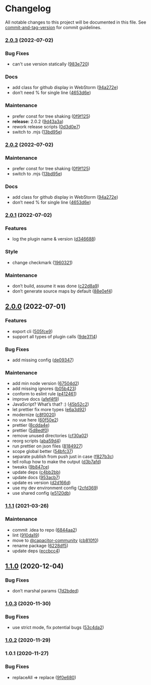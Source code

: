 # Changelog

All notable changes to this project will be documented in this file. See [commit-and-tag-version](https://github.com/absolute-version/commit-and-tag-version) for commit guidelines.

### [2.0.3](https://github.com/aparajita/capacitor-native-decorator/compare/v2.0.1...v2.0.3) (2022-07-02)


### Bug Fixes

* can't use version statically ([983e720](https://github.com/aparajita/capacitor-native-decorator/commit/983e72058e90d7c5cc9da6f8ee006697f56b1cad))


### Docs

* add class for github display in WebStorm ([94a272e](https://github.com/aparajita/capacitor-native-decorator/commit/94a272ec03aaec98879efcd0c51b5c8582cab9a4))
* don’t need % for single line ([4653d6e](https://github.com/aparajita/capacitor-native-decorator/commit/4653d6e86fea3d78ac3ee388a3870a40ae0f856d))


### Maintenance

* prefer const for tree shaking ([0f9f125](https://github.com/aparajita/capacitor-native-decorator/commit/0f9f1251da56418568ac3c1ccdb00650c3358bd2))
* **release:** 2.0.2 ([9d43a3a](https://github.com/aparajita/capacitor-native-decorator/commit/9d43a3ae34f7cf087f07b523945d14c94c8ac0a4))
* rework release scripts ([0d3d0e7](https://github.com/aparajita/capacitor-native-decorator/commit/0d3d0e7bb12d48bceddb86e54fa49eafab039023))
* switch to .mjs ([13bd95e](https://github.com/aparajita/capacitor-native-decorator/commit/13bd95e02bce8e55f9792f628a555908abfa2628))

### [2.0.2](https://github.com/aparajita/capacitor-native-decorator/compare/v2.0.1...v2.0.2) (2022-07-02)


### Maintenance

* prefer const for tree shaking ([0f9f125](https://github.com/aparajita/capacitor-native-decorator/commit/0f9f1251da56418568ac3c1ccdb00650c3358bd2))
* switch to .mjs ([13bd95e](https://github.com/aparajita/capacitor-native-decorator/commit/13bd95e02bce8e55f9792f628a555908abfa2628))


### Docs

* add class for github display in WebStorm ([94a272e](https://github.com/aparajita/capacitor-native-decorator/commit/94a272ec03aaec98879efcd0c51b5c8582cab9a4))
* don’t need % for single line ([4653d6e](https://github.com/aparajita/capacitor-native-decorator/commit/4653d6e86fea3d78ac3ee388a3870a40ae0f856d))

### [2.0.1](https://github.com/aparajita/capacitor-native-decorator/compare/v2.0.0...v2.0.1) (2022-07-02)


### Features

* log the plugin name & version ([d346688](https://github.com/aparajita/capacitor-native-decorator/commit/d34668893327caf9e3bfa0dcc882ee24bfe70fa4))


### Style

* change checkmark ([1960321](https://github.com/aparajita/capacitor-native-decorator/commit/19603217d19253f06ce457ec28e64a076331f894))


### Maintenance

* don’t build, assume it was done ([c22d8a9](https://github.com/aparajita/capacitor-native-decorator/commit/c22d8a9625e76130358572beaced1a6e742df8a6))
* don’t generate source maps by default ([88e0ef4](https://github.com/aparajita/capacitor-native-decorator/commit/88e0ef4ee1b54455edc7ae5e8ac5ed666e82df93))

## [2.0.0](https://github.com/aparajita/capacitor-native-decorator/compare/v1.1.1...v2.0.0) (2022-07-01)


### Features

* export cli ([505fce9](https://github.com/aparajita/capacitor-native-decorator/commit/505fce9938d71237450927525f9f69562ba7c06c))
* support all types of plugin calls ([9de3114](https://github.com/aparajita/capacitor-native-decorator/commit/9de311407ab15ab1d8b92d27062e7c06d5f4d9d1))


### Bug Fixes

* add missing config ([de09347](https://github.com/aparajita/capacitor-native-decorator/commit/de09347b84effd9ef3e361a16a0478a0e3f08cfe))


### Maintenance

* add min node version ([67504d2](https://github.com/aparajita/capacitor-native-decorator/commit/67504d2e3fe05075b6576e21f3e31edc014bdac2))
* add missing ignores ([b05b423](https://github.com/aparajita/capacitor-native-decorator/commit/b05b423f836cfe5002ca046a79b65aad94a6d293))
* conform to eslint rule ([e412461](https://github.com/aparajita/capacitor-native-decorator/commit/e412461780d97e3412835d090d3f634f2eb7c0f6))
* improve docs ([afef4f9](https://github.com/aparajita/capacitor-native-decorator/commit/afef4f9c886a5f2c624a6f3a37c422bc854596ea))
* JavaScript? What’s that? :) ([45b52c2](https://github.com/aparajita/capacitor-native-decorator/commit/45b52c2c3a45c30cdee27c1d9c9965ac420dfe7f))
* let prettier fix more types ([e6a3d92](https://github.com/aparajita/capacitor-native-decorator/commit/e6a3d928f884a8da94328ef38dc32770d40342eb))
* modernize ([c8f0020](https://github.com/aparajita/capacitor-native-decorator/commit/c8f0020fe34cb7ab56d462caf08eeee7ea085e02))
* no vue here ([60f50e2](https://github.com/aparajita/capacitor-native-decorator/commit/60f50e2a2fa44dfdac530a4140d3732c3bd1b20e))
* prettier ([8cdda4e](https://github.com/aparajita/capacitor-native-decorator/commit/8cdda4ec866b9b6c68f2a38c74fad0765398f2b9))
* prettier ([5d8edf0](https://github.com/aparajita/capacitor-native-decorator/commit/5d8edf0bd6e5aa9eb5d2e65af4021c37ac4dc4d3))
* remove unused directories ([cf30a02](https://github.com/aparajita/capacitor-native-decorator/commit/cf30a02df7dbbc93288f70ae3595f06f37f5342c))
* reorg scripts ([aba59d4](https://github.com/aparajita/capacitor-native-decorator/commit/aba59d4f9c5641a7c29f2f1b92df1f687e393564))
* run prettier on json files ([8184927](https://github.com/aparajita/capacitor-native-decorator/commit/8184927717396fef54e6e86d1a7790f023ec6475))
* scope global better ([54bfc37](https://github.com/aparajita/capacitor-native-decorator/commit/54bfc37be10073056b84badb68ff933ff973754b))
* separate publish from push just in case ([f827b3c](https://github.com/aparajita/capacitor-native-decorator/commit/f827b3cb18712a0e1e59c5823af18b898032ac20))
* tell rollup how to make the output ([d3b7afd](https://github.com/aparajita/capacitor-native-decorator/commit/d3b7afd270a0158d9bfce20404af69740116ec18))
* tweaks ([9b847ce](https://github.com/aparajita/capacitor-native-decorator/commit/9b847ce70786bdf8389cd9d98754ff2341b1540e))
* update deps ([c4bb2bb](https://github.com/aparajita/capacitor-native-decorator/commit/c4bb2bb4ef84637e92f7f2c5fb2d0505a3879fd8))
* update docs ([953acb7](https://github.com/aparajita/capacitor-native-decorator/commit/953acb7eb7cb453523a99110f655b56af1772cdd))
* update es version ([d2d166d](https://github.com/aparajita/capacitor-native-decorator/commit/d2d166d913eea35d41eea97f1ddf1f2d0b00f269))
* use my dev environment config ([2cfd369](https://github.com/aparajita/capacitor-native-decorator/commit/2cfd369d386c9b04d512730bfa9428f11eca967a))
* use shared config ([e5120db](https://github.com/aparajita/capacitor-native-decorator/commit/e5120dbf54a3aa4a1c416ea092fcc0f32e4da872))

### [1.1.1](https://github.com/aparajita/capacitor-native-decorator/compare/v1.1.0...v1.1.1) (2021-03-26)


### Maintenance

* commit .idea to repo ([6844aa2](https://github.com/aparajita/capacitor-native-decorator/commit/6844aa2d7708ff1e47a79ff61951599de72ada77))
* lint ([910da19](https://github.com/aparajita/capacitor-native-decorator/commit/910da19144c98e31e598d60ed9c3912d79415c1a))
* move to [@capacitor-community](https://github.com/capacitor-community) ([cb810f0](https://github.com/aparajita/capacitor-native-decorator/commit/cb810f04f6ecf9d09167fa7d3ba6492d2825a410))
* rename package ([6228df5](https://github.com/aparajita/capacitor-native-decorator/commit/6228df5fc2a4f3640dc7e9436795793b01563c4d))
* update deps ([eccbcc4](https://github.com/aparajita/capacitor-native-decorator/commit/eccbcc452fb5da20e34e18275751778d144cd9e1))

## [1.1.0](https://github.com/aparajita/capacitor-native-decorator/compare/v1.0.3...v1.1.0) (2020-12-04)


### Bug Fixes

* don’t marshal params ([7d2bded](https://github.com/aparajita/capacitor-native-decorator/commit/7d2bded83c4b4387d33865d71d7bd6e375ad31ba))

### [1.0.3](https://github.com/aparajita/capacitor-native-decorator/compare/v1.0.2...v1.0.3) (2020-11-30)


### Bug Fixes

* use strict mode, fix potential bugs ([53c4da2](https://github.com/aparajita/capacitor-native-decorator/commit/53c4da2abbe6d6885b4e070e798d6d1f784e422a))

### [1.0.2](https://github.com/aparajita/capacitor-native-decorator/compare/v1.0.1...v1.0.2) (2020-11-29)

### 1.0.1 (2020-11-27)


### Bug Fixes

* replaceAll => replace ([9f0e680](https://github.com/aparajita/capacitor-native-decorator/commit/9f0e68087ee6c116f25b5e7d0d7feb16e6c233ca))
